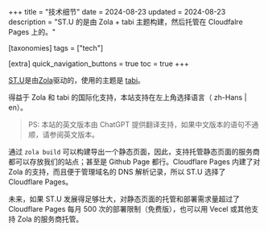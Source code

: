+++
title = "技术细节"
date = 2024-08-23
updated = 2024-08-23
description = "ST.U 的是由 Zola + tabi 主题构建，然后托管在 Cloudfalre Pages 上的。"

[taxonomies]
tags = ["tech"]

[extra]
quick_navigation_buttons = true
toc = true
+++


[ST.U](https://shantou.University)是由[Zola](https://www.getzola.org/)驱动的，使用的主题是 [tabi](https://github.com/welpo/tabi)。

得益于 Zola 和 tabi 的国际化支持，本站支持在左上角选择语言（ zh-Hans | en）。

> PS: 
> 本站的英文版本由 ChatGPT 提供翻译支持，如果中文版本的语句不通顺，请参阅英文版本。

通过 `zola build` 可以构建导出一个静态页面，因此，支持托管静态页面的服务商都可以存放我们的站点；甚至是 Github Page 都行。Cloudflare Pages 内建了对 Zola 的支持，而且便于管理域名的 DNS 解析记录，所以 ST.U 选择了 Cloudflare Pages。 

未来，如果 ST.U 发展得足够壮大，对静态页面的托管和部署需求量超过了 Cloudflare Pages 每月 500 次的部署限制（免费版），也可以用 Vecel 或其他支持 Zola 的服务商托管。